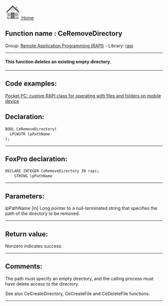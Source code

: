 [<img src="../../images/home.png"> Home ](https://github.com/VFPX/Win32API)  

## Function name : CeRemoveDirectory
Group: [Remote Application Programming (RAPI)](../../functions_group.md#Remote_Application_Programming_(RAPI))  -  Library: [rapi](../../../libraries.md#rapi)  
***  


#### This function deletes an existing empty directory.
***  


## Code examples:
[Pocket PC: custom RAPI class for operating with files and folders on mobile device](../../samples/sample_448.md)  

## Declaration:
```foxpro  
BOOL CeRemoveDirectory(
  LPCWSTR lpPathName
);  
```  
***  


## FoxPro declaration:
```foxpro  
DECLARE INTEGER CeRemoveDirectory IN rapi;
	STRING lpPathName  
```  
***  


## Parameters:
lpPathName 
[in] Long pointer to a null-terminated string that specifies the path of the directory to be removed.  
***  


## Return value:
Nonzero indicates success.  
***  


## Comments:
The path must specify an empty directory, and the calling process must have delete access to the directory.   
  
See also CeCreateDirectory, CeCreateFile and CeDeleteFile functions.  
  
***  


